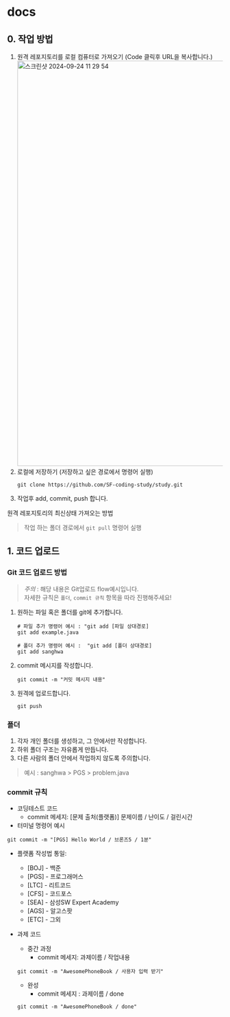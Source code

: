 # docs

## 0. 작업 방법
1. 원격 레포지토리를 로컬 컴퓨터로 가져오기 (Code 클릭후 URL을 복사합니다.)
   <img width="944" alt="스크린샷 2024-09-24 11 29 54" src="https://github.com/user-attachments/assets/e89a443f-65fa-4de7-8885-526335bd874e">
2. 로컬에 저장하기 (저장하고 싶은 경로에서 명령어 실행)
   ```shell
   git clone https://github.com/SF-coding-study/study.git
   ```
3. 작업후 add, commit, push 합니다.

원격 레포지토리의 최신상태 가져오는 방법
> 작업 하는 폴더 경로에서 `git pull` 명령어 실행

## 1. 코드 업로드
### Git 코드 업로드 방법
> *주의* : 해당 내용은 Git업로드 flow예시입니다.<br>
> 자세한 규칙은 `폴더`, `commit 규칙` 항목을 따라 진행해주세요!

1. 원하는 파일 혹은 폴더를 git에 추가합니다.
   ```shell
   # 파일 추가 명령어 예시 : "git add [파일 상대경로]
   git add example.java
   
   # 폴더 추가 명령어 예시 :  "git add [폴더 상대경로]
   git add sanghwa
   ```
2. commit 메시지를 작성합니다.
   ```shell
   git commit -m "커밋 메시지 내용"
   ```
3. 원격에 업로드합니다.
   ```shell
   git push
   ```

### 폴더
1. 각자 개인 폴더를 생성하고, 그 안에서만 작성합니다.
2. 하위 폴더 구조는 자유롭게 만듭니다.
3. 다른 사람의 폴더 안에서 작업하지 않도록 주의합니다.
> 예시 : sanghwa > PGS > problem.java
### commit 규칙
- 코딩테스트 코드
  - commit 메세지: [문제 출처(플랫폼)] 문제이름 / 난이도 / 걸린시간
- 터미널 명령어 예시
```shell
git commit -m "[PGS] Hello World / 브론즈5 / 1분"
```
- 플랫폼 작성법 통일:
  - [BOJ] - 백준
  - [PGS] - 프로그래머스
  - [LTC] - 리트코드
  - [CFS] - 코드포스
  - [SEA] - 삼성SW Expert Academy
  - [AGS] - 알고스팟
  - [ETC] - 그외

- 과제 코드
  - 중간 과정
    - commit 메세지: 과제이름 / 작업내용
  ```shell
  git commit -m "AwesomePhoneBook / 사용자 입력 받기"
  ```
  - 완성
    - commit 메세지 : 과제이름 / done
  ```shell
  git commit -m "AwesomePhoneBook / done"
  ```
